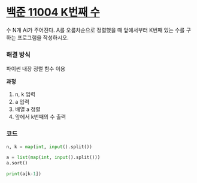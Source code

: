 # [백준 11004 K번째 수](https://www.acmicpc.net/problem/11004)

수 N개 Ai가 주어진다. A를 오름차순으로 정렬했을 때 앞에서부터 K번째 있는 수를 구하는 프로그램을 작성하시오.

### 해결 방식

파이썬 내장 정렬 함수 이용

**과정**

1. n, k 입력
2. a 입력
3. 배열 a 정렬
4. 앞에서 k번째의 수 출력

### 코드

```python
n, k = map(int, input().split())

a = list(map(int, input().split()))
a.sort()

print(a[k-1])
```
